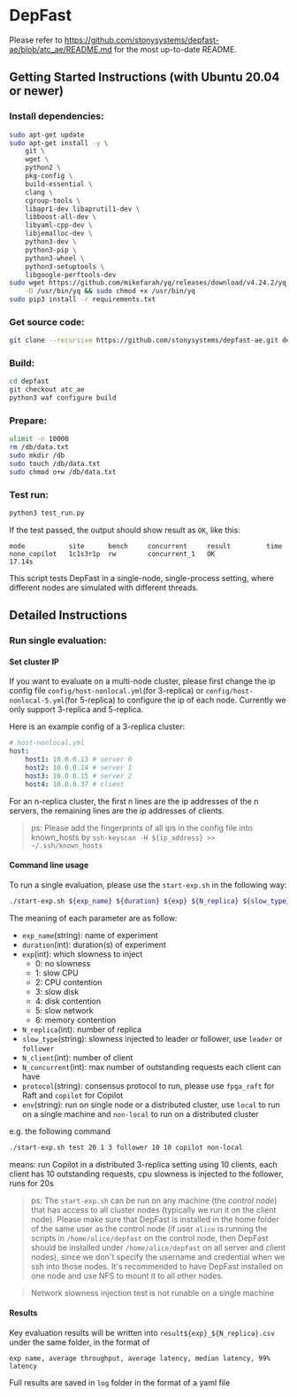 
# DepFast

Please refer to https://github.com/stonysystems/depfast-ae/blob/atc_ae/README.md for the most up-to-date README.

## Getting Started Instructions (with Ubuntu 20.04 or newer)

### Install dependencies:

```sh
sudo apt-get update
sudo apt-get install -y \
    git \
    wget \
    python2 \
    pkg-config \
    build-essential \
    clang \
    cgroup-tools \
    libapr1-dev libaprutil1-dev \
    libboost-all-dev \
    libyaml-cpp-dev \
    libjemalloc-dev \
    python3-dev \
    python3-pip \
    python3-wheel \
    python3-setuptools \
    libgoogle-perftools-dev
sudo wget https://github.com/mikefarah/yq/releases/download/v4.24.2/yq_linux_amd64 \
    -O /usr/bin/yq && sudo chmod +x /usr/bin/yq
sudo pip3 install -r requirements.txt
```

### Get source code:
```sh
git clone --recursive https://github.com/stonysystems/depfast-ae.git depfast
```

### Build:

```sh
cd depfast
git checkout atc_ae
python3 waf configure build 
```

### Prepare:
```sh
ulimit -n 10000
rm /db/data.txt
sudo mkdir /db
sudo touch /db/data.txt
sudo chmod o+w /db/data.txt
```

### Test run:
```sh
python3 test_run.py
```
If the test passed, the output should show result as `OK`, like this:
```
mode           site      bench     concurrent     result         time 
none_copilot   1c1s3r1p  rw        concurrent_1   OK             17.14s
```
This script tests DepFast in a single-node, single-process setting, where different nodes are simulated with different threads.

## Detailed Instructions

### Run single evaluation:

#### Set cluster IP

If you want to evaluate on a multi-node cluster, please first change the ip config file `config/host-nonlocal.yml`(for 3-replica) or `config/host-nonlocal-5.yml`(for 5-replica) to configure the ip of each node. Currently we only support 3-replica and 5-replica.

Here is an example config of a 3-replica cluster:
```yaml
# host-nonlocal.yml
host:
    host1: 10.0.0.13 # server 0
    host2: 10.0.0.14 # server 1
    host3: 10.0.0.15 # server 2
    host4: 10.0.0.37 # client
```
For an n-replica cluster, the first n lines are the ip addresses of the n servers, the remaining lines are the ip addresses of clients.

> ps: Please add the fingerprints of all ips in the config file into known_hosts by `ssh-keyscan -H ${ip_address} >> ~/.ssh/known_hosts`

#### Command line usage
To run a single evaluation, please use the `start-exp.sh` in the following way:
```sh
./start-exp.sh ${exp_name} ${duration} ${exp} ${N_replica} ${slow_type} ${N_client} ${N_concurrent} ${protocol} ${env}
```
The meaning of each parameter are as follow:
- `exp_name`(string): name of experiment
- `duration`(int): duration(s) of experiment
- `exp`(int): which slowness to inject
    - 0: no slowness
    - 1: slow CPU
    - 2: CPU contention
    - 3: slow disk
    - 4: disk contention
    - 5: slow network
    - 6: memory contention
- `N_replica`(int): number of replica
- `slow_type`(string): slowness injected to leader or follower, use `leader` or `follower`
- `N_client`(int): number of client
- `N_concurrent`(int): max number of outstanding requests each client can have
- `protocol`(string): consensus protocol to run, please use `fpga_raft` for Raft and `copilot` for Copilot
- `env`(string): run on single node or a distributed cluster, use `local` to run on a single machine and `non-local` to run on a distributed cluster

e.g. the following command
```sh
./start-exp.sh test 20 1 3 follower 10 10 copilot non-local
```
means: run Copilot in a distributed 3-replica setting using 10 clients, each client has 10 outstanding requests, cpu slowness is injected to the follower, runs for 20s

> ps: The `start-exp.sh` can be run on any machine (the *control node*) that has access to all cluster nodes (typically we run it on the client node). Please make sure that DepFast is installed in the home folder of the same user as the control node (if user `alice` is running the scripts in `/home/alice/depfast` on the control node, then DepFast should be installed under `/home/alice/depfast` on all server and client nodes), since we don't specify the username and credential when we ssh into those nodes. It's recommended to have DepFast installed on one node and use NFS to mount it to all other nodes.

> Network slowness injection test is not runable on a single machine

#### Results
Key evaluation results will be written into `result${exp}_${N_replica}.csv` under the same folder, in the format of
```csv
exp name, average throughput, average latency, median latency, 99% latency
```
Full results are saved in `log` folder in the format of a yaml file

